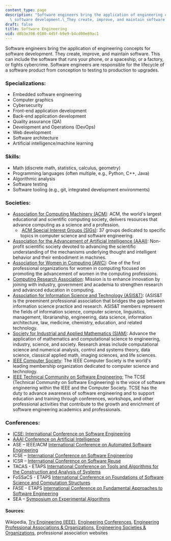 ```yaml
---
content_type: page
description: "Software engineers bring the application of engineering concepts for\
  \ software development.\_They create, improve, and maintain software."
draft: false
title: Software Engineering
uid: d8b3e398-0180-4d5f-b9e9-b4cd00e89ac1
---
```

Software engineers bring the application of engineering concepts for software development. They create, improve, and maintain software. This can include the software that runs your phone, or a spaceship, or a factory, or fights cybercrime. Software engineers are responsible for the lifecycle of a software product from conception to testing to production to upgrades.

### **Specializations:**

- Embedded software engineering
- Computer graphics
- Cybersecurity
- Front-end application development
- Back-end application development
- Quality assurance (QA)
- Development and Operations (DevOps)
- Web development
- Software architecture
- Artificial intelligence/machine learning

### **Skills:**

- Math (discrete math, statistics, calculus, geometry)
- Programming languages (often multiple, e.g., Python, C++, Java)
- Algorithmic analysis
- Software testing
- Software tooling (e.g., git, integrated development environments)

### **Societies:**

- [Association for Computing Machinery (ACM)](http://acm.org/): ACM, the world's largest educational and scientific computing society, delivers resources that advance computing as a science and a profession.
    -  [ACM Special Interest Groups (SIGs)](https://www.acm.org/special-interest-groups/alphabetical-listing): 37 groups dedicated to specific topics in computer science and software engineering.
- [Association for the Advancement of Artificial Intelligence (AAAI)](https://www.aaai.org/): Non-profit scientific society devoted to advancing the scientific understanding of the mechanisms underlying thought and intelligent behavior and their embodiment in machines.
- [Association for Women in Computing (AWC)](https://www.awc-hq.org/): One of the first professional organizations for women in computing focused on promoting the advancement of women in the computing professions.
- [Computing Research Association](http://cra.org/): Mission is to enhance innovation by joining with industry, government and academia to strengthen research and advanced education in computing.
- [Association for Information Science and Technology (ASIS&T)](https://www.asist.org/): (ASIS&T is the preeminent professional association that bridges the gap between information science practice and research. ASIS&T members represent the fields of information science, computer science, linguistics, management, librarianship, engineering, data science, information architecture, law, medicine, chemistry, education, and related technology.
- [Society for Industrial and Applied Mathematics (SIAM)](https://www.siam.org/): Advance the application of mathematics and computational science to engineering, industry, science, and society. Research areas include computational science and numerical analysis, control and systems theory, data science, classical applied math, imaging sciences, and life sciences.
- [IEEE Computer Society](http://www.computer.org/): The IEEE Computer Society is the world's leading membership organization dedicated to computer science and technology.
- [IEEE Technical Community on Software Engineering:](https://tc.computer.org/tcse/) The TCSE (Technical Community on Software Engineering) is the voice of software engineering within the IEEE and the Computer Society. TCSE has the duty to advance awareness of software engineering and to support education and training through conferences, workshops, and other professional activities that contribute to the growth and enrichment of software engineering academics and professionals.

### **Conferences:**

- [ICSE: International Conference on Software Engineering](https://research.com/conference/icse-2022-international-conference-on-software-engineering)
- [AAAI Conference on Artificial Intelligence](https://research.com/conference/aaai-2022-aaai-conference-on-artificial-intelligence)
- ASE – IEEE/ACM [International Conference on Automated Software Engineering](https://en.wikipedia.org/wiki/International_Conference_on_Automated_Software_Engineering)
- ICSE – [International Conference on Software Engineering](https://en.wikipedia.org/wiki/International_Conference_on_Software_Engineering)
- ICSR – [International Conference on Software Reuse](https://en.wikipedia.org/wiki/International_Conference_on_Software_Reuse)
- TACAS - ETAPS [International Conference on Tools and Algorithms for the Construction and Analysis of Systems](https://en.wikipedia.org/wiki/European_Joint_Conferences_on_Theory_and_Practice_of_Software)
- FoSSaCS - ETAPS [International Conference on Foundations of Software Science and Computation Structures](https://en.wikipedia.org/wiki/ETAPS)
- FASE - ETAPS [International Conference on Fundamental Approaches to Software Engineering](https://en.wikipedia.org/wiki/European_Joint_Conferences_on_Theory_and_Practice_of_Software)
- SEA – [Symposium on Experimental Algorithms](https://en.wikipedia.org/wiki/Symposium_on_Experimental_Algorithms)

#### **Sources:**

Wikipedia, [Try Engineering (IEEE)](http://tryengineering.org), [Engineering Conferences](https://conferenceindex.org/conferences/engineering), [Engineering Professional Associations & Organizations](https://jobstars.com/engineering-professional-associations-organizations/), [Engineering Societies & Organizations](https://www.loc.gov/rr/scitech/SciRefGuides/eng-organizations.html), professional association websites